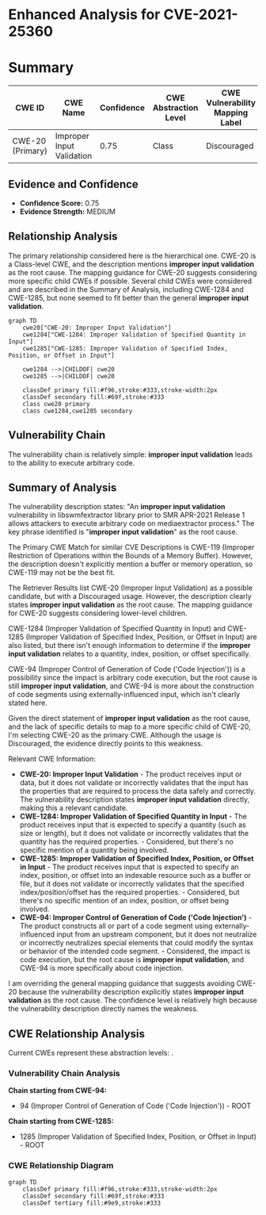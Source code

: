 # Enhanced Analysis for CVE-2021-25360

# Summary
| CWE ID | CWE Name | Confidence | CWE Abstraction Level | CWE Vulnerability Mapping Label | CWE-Vulnerability Mapping Notes |
|---|---|---|---|---|---|
| CWE-20 (Primary) | Improper Input Validation | 0.75 | Class | Discouraged | Consider lower-level children |

## Evidence and Confidence

*   **Confidence Score:** 0.75
*   **Evidence Strength:** MEDIUM

## Relationship Analysis
The primary relationship considered here is the hierarchical one. CWE-20 is a Class-level CWE, and the description mentions **improper input validation** as the root cause. The mapping guidance for CWE-20 suggests considering more specific child CWEs if possible. Several child CWEs were considered and are described in the Summary of Analysis, including CWE-1284 and CWE-1285, but none seemed to fit better than the general **improper input validation**.

```mermaid
graph TD
    cwe20["CWE-20: Improper Input Validation"]
    cwe1284["CWE-1284: Improper Validation of Specified Quantity in Input"]
    cwe1285["CWE-1285: Improper Validation of Specified Index, Position, or Offset in Input"]
    
    cwe1284 -->|CHILDOF| cwe20
    cwe1285 -->|CHILDOF| cwe20
    
    classDef primary fill:#f96,stroke:#333,stroke-width:2px
    classDef secondary fill:#69f,stroke:#333
    class cwe20 primary
    class cwe1284,cwe1285 secondary
```

## Vulnerability Chain
The vulnerability chain is relatively simple: **improper input validation** leads to the ability to execute arbitrary code.

## Summary of Analysis
The vulnerability description states: "An **improper input validation** vulnerability in libswmfextractor library prior to SMR APR-2021 Release 1 allows attackers to execute arbitrary code on mediaextractor process." The key phrase identified is "**improper input validation**" as the root cause.

The Primary CWE Match for similar CVE Descriptions is CWE-119 (Improper Restriction of Operations within the Bounds of a Memory Buffer). However, the description doesn't explicitly mention a buffer or memory operation, so CWE-119 may not be the best fit.

The Retriever Results list CWE-20 (Improper Input Validation) as a possible candidate, but with a Discouraged usage. However, the description clearly states **improper input validation** as the root cause. The mapping guidance for CWE-20 suggests considering lower-level children.

CWE-1284 (Improper Validation of Specified Quantity in Input) and CWE-1285 (Improper Validation of Specified Index, Position, or Offset in Input) are also listed, but there isn't enough information to determine if the **improper input validation** relates to a quantity, index, position, or offset specifically.

CWE-94 (Improper Control of Generation of Code ('Code Injection')) is a possibility since the impact is arbitrary code execution, but the root cause is still **improper input validation**, and CWE-94 is more about the construction of code segments using externally-influenced input, which isn't clearly stated here.

Given the direct statement of **improper input validation** as the root cause, and the lack of specific details to map to a more specific child of CWE-20, I'm selecting CWE-20 as the primary CWE. Although the usage is Discouraged, the evidence directly points to this weakness.

Relevant CWE Information:
*   **CWE-20: Improper Input Validation** - The product receives input or data, but it does not validate or incorrectly validates that the input has the properties that are required to process the data safely and correctly. The vulnerability description states **improper input validation** directly, making this a relevant candidate.
*   **CWE-1284: Improper Validation of Specified Quantity in Input** - The product receives input that is expected to specify a quantity (such as size or length), but it does not validate or incorrectly validates that the quantity has the required properties. - Considered, but there's no specific mention of a quantity being involved.
*   **CWE-1285: Improper Validation of Specified Index, Position, or Offset in Input** - The product receives input that is expected to specify an index, position, or offset into an indexable resource such as a buffer or file, but it does not validate or incorrectly validates that the specified index/position/offset has the required properties. - Considered, but there's no specific mention of an index, position, or offset being involved.
*   **CWE-94: Improper Control of Generation of Code ('Code Injection')** - The product constructs all or part of a code segment using externally-influenced input from an upstream component, but it does not neutralize or incorrectly neutralizes special elements that could modify the syntax or behavior of the intended code segment. - Considered, the impact is code execution, but the root cause is **improper input validation**, and CWE-94 is more specifically about code injection.

I am overriding the general mapping guidance that suggests avoiding CWE-20 because the vulnerability description explicitly states **improper input validation** as the root cause. The confidence level is relatively high because the vulnerability description directly names the weakness.


## CWE Relationship Analysis

Current CWEs represent these abstraction levels: .


### Vulnerability Chain Analysis

**Chain starting from CWE-94:**
- 94 (Improper Control of Generation of Code ('Code Injection')) - ROOT


**Chain starting from CWE-1285:**
- 1285 (Improper Validation of Specified Index, Position, or Offset in Input) - ROOT



### CWE Relationship Diagram

```mermaid
graph TD
    classDef primary fill:#f96,stroke:#333,stroke-width:2px
    classDef secondary fill:#69f,stroke:#333
    classDef tertiary fill:#9e9,stroke:#333
```